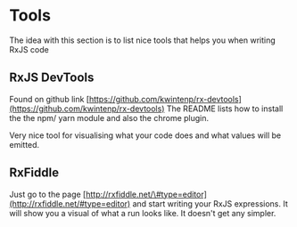 # Tools

The idea with this section is to list nice tools that helps you when writing RxJS code

## RxJS DevTools

Found on github link [https://github.com/kwintenp/rx-devtools](https://github.com/kwintenp/rx-devtools) The README lists how to install the the npm/ yarn module and also the chrome plugin.

Very nice tool for visualising what your code does and what values will be emitted.

## RxFiddle

Just go to the page [http://rxfiddle.net/\#type=editor](http://rxfiddle.net/#type=editor) and start writing your RxJS expressions. It will show you a visual of what a run looks like. It doesn't get any simpler.

